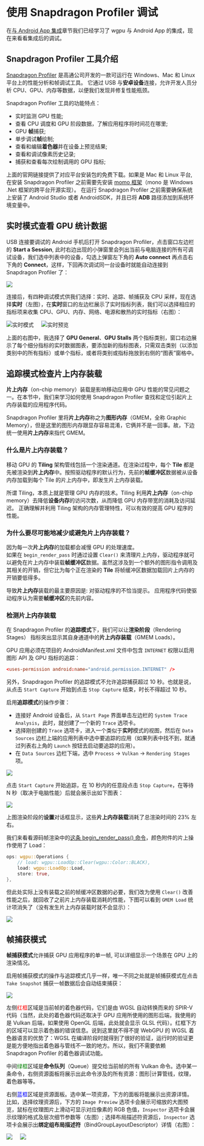 # 使用 Snapdragon Profiler 调试

在[与 Android App 集成](../android/)章节我们已经学习了 wgpu 与 Android App 的集成，现在来看看集成后的调试。

## Snapdragon Profiler 工具介绍
[Snapdragon Profiler](https://developer.qualcomm.com/software/snapdragon-profiler) 是高通公司开发的一款可运行在 Windows、Mac 和 Linux 平台上的性能分析和帧调试工具。 它通过 USB 与**安卓设备**连接，允许开发人员分析 CPU、GPU、内存等数据，以便我们发现并修复性能瓶颈。

Snapdragon Profiler 工具的功能特点：
- 实时监测 GPU 性能;
- 查看 CPU 调度和 GPU 阶段数据，了解应用程序将时间花在哪里;
- GPU **帧**捕获;
- 单步调试**帧**绘制;
- 查看和编辑**着色器**并在设备上预览结果;
- 查看和调试像素历史记录;
- 捕获和查看每次绘制调用的 GPU 指标;

上面的官网链接提供了对应平台安装包的免费下载。如果是 Mac 和 Linux 平台, 在安装 Snapdragon Profiler 之前需要先安装 [momo 框架](http://www.mono-project.com/download/)（mono 是 Windows .Net 框架的跨平台开源实现）。
在运行 Snapdragon Profiler 之前需要确保系统上安装了 Android Studio 或者 AndroidSDK，并且已将 **ADB** 路径添加到系统环境变量中。

## 实时模式查看 GPU 统计数据
USB 连接要调试的 Android 手机后打开 Snapdragon Profiler，点击窗口左边栏的 **Start a Session**, 此时右边出现的小弹窗里会列出当前与电脑连接的所有可调试设备，我们选中列表中的设备，勾选上弹窗左下角的 **Auto connect** 再点击右下角的 **Connect**，这样，下回再次调试同一台设备时就能自动连接到 Snapdragon Profiler 了：

<img src="./connect.jpg" />

连接后，有四种调试模式供我们选择：实时、追踪、帧捕获及 CPU 采样，现在选择**实时**（左图），在**实时**窗口的左边栏展示了实时指标列表，我们可以选择相应的指标项来收集 CPU、GPU、内存、网络、电源和散热的实时指标（右图）：

<div style="display: flex;">
    <div>
        <img src="./realtime-left.jpg" alt="实时模式" />
    </div>
    <div style="width: 20px;"></div>
    <div>
        <img src="./realtime.jpg" alt="实时预览" />
    </div>
</div>

上面的右图中，我选择了 **GPU General**、**GPU Stalls** 两个指标类别，窗口右边展示了每个细分指标的实时数据图表，要添加新的指标图表，只需双击类别（以添加类别中的所有指标）或单个指标，或者将类别或指标拖放到右侧的“图表”窗格中。

## 追踪模式检查片上内存装载

**片上内存**（on-chip memory）装载是影响移动应用中 GPU 性能的常见问题之一。在本节中，我们来学习如何使用 Snapdragon Profiler 查找和定位引起片上内存装载的应用程序代码。

<div class="note">

Snapdragon Profiler 里将**片上内存**称之为**图形内存**（GMEM，全称 Graphic Memory），但是这里的图形内存跟显存容易混淆，它俩并不是一回事。故，下边统一使用**片上内存**来指代 GMEM。

</div>

### 什么是片上内存装载？

移动 GPU 的 **Tiling** 架构管线包括一个渲染通道。在渲染过程中，每个 **Tile** 都是先被渲染到**片上内存**中。按照驱动程序的默认行为，先前的**帧缓冲区**数据被从设备内存加载到每个 Tile 的片上内存中，即发生片上内存装载。

<div class="note">

所谓 Tiling，本质上就是管理 GPU 内存的技术。Tiling 利用**片上内存**（on-chip memory）去降低**设备内存**的访问次数，从而降低 GPU 内存带宽的消耗及访问延迟。 
正确理解并利用 Tiling 架构的内存管理特性，可以有效的提高 GPU 程序的性能。

</div>

### 为什么要尽可能地减少或避免片上内存装载？

因为每一次**片上内存**的加载都会减慢 GPU 的处理速度。<br />
如果在 `begin_render_pass` 时通过设置 `Clear()` 来清理片上内存，驱动程序就可以避免在片上内存中装载**帧缓冲区**数据。虽然这涉及到一个额外的图形指令调用及其相关的开销，但它比为每个正在渲染的 **Tile** 将帧缓冲区数据加载回片上内存的开销要低得多。

导致**片上内存**装载的最主要原因是: 对驱动程序的不恰当提示。
应用程序代码使驱动程序认为需要**帧缓冲区**的先前内容。


### 检测片上内存装载
在 Snapdragon Profiler 的**追踪模式**下，我们可以让**渲染阶段**（Rendering Stages） 指标突出显示其自身通道中的**片上内存装载**（GMEM Loads）。

<div class="note">

GPU 应用必须在项目的 AndroidManifest.xml 文件中包含 `INTERNET` 权限以启用图形 API 及 GPU 指标的追踪：

```toml
<uses-permission android:name="android.permission.INTERNET" />
```

另外，Snapdragon Profiler 的追踪模式不允许追踪捕获超过 10 秒。也就是说，从点击 `Start Capture` 开始到点击 `Stop Capture` 结束，时长不得超过 10 秒。

</div>

启用**追踪模式**的操作步骤：
- 连接好 Android 设备后，从 `Start Page` 界面单击左边栏的 `System Trace Analysis`，此时，就创建了一个新的 `Trace` 选项卡。
- 选择刚创建的 `Trace` 选项卡，进入一个类似于**实时**模式的视图，然后在 `Data Sources` 边栏上端的应用列表中选中要追踪的应用（如果列表中找不到，就通过列表右上角的 `Launch` 按钮去启动要追踪的应用）。
- 在 `Data Sources` 边栏下端，选中 `Process` -> `Vulkan` -> `Rendering Stages` 项。

<img src="./trace.png" style="max-width: 425px;"/>

点击 `Start Capture` 开始追踪，在 10 秒内的任意段点击 `Stop Capture`，在等待 N 秒（取决于电脑性能）后就会展示出如下图表：

<img src="./GMEM_load.jpg" />

上图渲染阶段的**设置**对话框显示，这些**片上内存装载**消耗了总渲染时间的 23% 左右。

我们来看看源码帧渲染中的[这条 begin_render_pass() 命令](https://github.com/jinleili/wgpu-on-app/blob/88e53957f7c80dbd8e75273c9ff48ecab958984f/src/examples/cube.rs#L356-L363)，颜色附件的片上操作使用了 Load：
```rust
ops: wgpu::Operations {
    // load: wgpu::LoadOp::Clear(wgpu::Color::BLACK),
    load: wgpu::LoadOp::Load,
    store: true,
},                    
```
但此处实际上没有装载之前的帧缓冲区数据的必要，我们改为使用 `Clear()` 改善性能之后，就回收了之前片上内存装载消耗的性能，下图可以看到 `GMEM Load` 统计项消失了（没有发生片上内存装载时就不会显示）：

<img src="./GMEM_store.jpg" />

## 帧捕获模式
**帧捕获模式**允许捕获 GPU 应用程序的单一帧, 可以详细显示一个场景在 GPU 上的渲染情况。

启用帧捕获模式的操作与追踪模式几乎一样，唯一不同之处就是帧捕获模式在点击 `Take Snapshot` 捕获一帧数据后会自动结束捕获：

<img src="./frame.jpg" />

左侧<span style="color: red;">红框</span>区域是当前帧的着色器代码，它们是由 WGSL 自动转换而来的 SPIR-V 代码（当然，此处的着色器代码还取决于 GPU 应用所使用的图形后端，我使用的是 Vulkan 后端，如果使用 OpenGL 后端，此处就会显示 GLSL 代码）。红框下方的区域可以显示着色器的错误信息。说到这里就不得不提 WebGPU 的 WGSL 着色器语言的优势了：WGSL 在编译阶段时就得到了很好的验证，运行时的验证更是能方便地指出着色器与管线不一致的地方。所以，我们不需要依赖 Snapdragon Profiler 的着色器调试功能。

中间<span style="color: green;">绿框</span>区域是**命令队列**（Queue）提交给当前帧的所有 Vulkan 命令。选中某一条命令，右侧资源面板将展示出此命令涉及的所有资源：图形|计算管线，纹理，着色器等等。

右侧<span style="color: blue;">蓝框</span>区域是资源面板。选中某一项资源，下方的面板将能展示出资源详情。<br />
比如，选择纹理资源后，下方的 `Image Preview` 选项卡会展示可缩放的大图预览，鼠标在纹理图片上滑动可显示对应像素的 RGB 色值，`Inspector` 选项卡会展示纹理的格式及层次细节参数等（左图）; 选择布局描述符资源后，`Inspector` 选项卡会展示出**绑定组布局描述符**（BindGroupLayoutDescriptor）详情（右图）：

<div style="display: flex;">
    <div>
        <img src="./resource-left.jpg" />
    </div>
    <div style="width: 20px;"></div>
    <div>
        <img src="./resource-right.jpg" />
    </div>
</div>